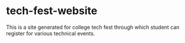 # tech-fest-website
 This is a site generated for college tech fest through which student can register for various technical events.
